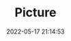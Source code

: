 ---
weight: 1
images:
- /images/edited/3.jpeg
title: Picture
date: 2022-05-17 21:14:53
tags: [luminarneo,work,ilce7m3]
---